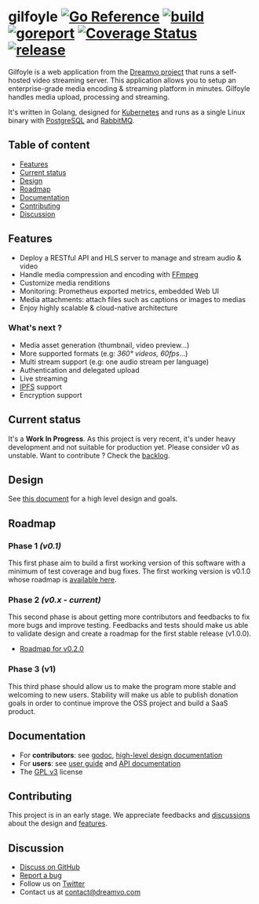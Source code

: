 # gilfoyle [![Go Reference](https://pkg.go.dev/badge/github.com/dreamvo/gilfoyle.svg)](https://pkg.go.dev/github.com/dreamvo/gilfoyle) [![build](https://img.shields.io/endpoint.svg?url=https://actions-badge.atrox.dev/dreamvo/gilfoyle/badge?ref=master)](https://github.com/dreamvo/gilfoyle/actions) [![goreport](https://goreportcard.com/badge/github.com/dreamvo/gilfoyle)](https://goreportcard.com/report/github.com/dreamvo/gilfoyle) [![Coverage Status](https://coveralls.io/repos/github/dreamvo/gilfoyle/badge.svg?branch=master)](https://coveralls.io/github/dreamvo/gilfoyle?branch=master) [![release](https://img.shields.io/github/release/dreamvo/gilfoyle.svg)](https://github.com/dreamvo/gilfoyle/releases)

Gilfoyle is a web application from the [Dreamvo project](https://dreamvo.com) that runs a self-hosted video streaming server. This application allows you to setup an enterprise-grade media encoding & streaming platform in minutes. Gilfoyle handles media upload, processing and streaming.

It's written in Golang, designed for [Kubernetes](http://kubernetes.io/) and runs as a single Linux binary with [PostgreSQL](https://www.postgresql.org/) and [RabbitMQ](https://www.rabbitmq.com/).

## Table of content

- [Features](#features)
- [Current status](#current-status)
- [Design](#design)
- [Roadmap](#roadmap)
- [Documentation](#documentation)
- [Contributing](#contributing)
- [Discussion](#discussion)

## Features

- Deploy a RESTful API and HLS server to manage and stream audio & video
- Handle media compression and encoding with [FFmpeg](https://ffmpeg.org/)
- Customize media renditions
- Monitoring: Prometheus exported metrics, embedded Web UI
- Media attachments: attach files such as captions or images to medias
- Enjoy highly scalable & cloud-native architecture

### What's next ?

- Media asset generation (thumbnail, video preview...)
- More supported formats (e.g: *360° videos, 60fps*...)
- Multi stream support (e.g: one audio stream per language)
- Authentication and delegated upload
- Live streaming
- [IPFS](https://ipfs.io/) support
- Encryption support

## Current status

It's a **Work In Progress**. As this project is very recent, it's under heavy development and not suitable for production yet. Please consider v0 as unstable. Want to contribute ? Check the [backlog](https://github.com/dreamvo/gilfoyle/projects/1).

## Design

See [this document](DESIGN.md) for a high level design and goals.

## Roadmap

### Phase 1 *(v0.1)*

This first phase aim to build a first working version of this software with a minimum of test coverage and bug fixes. The first working version is v0.1.0 whose roadmap is [available here](https://github.com/dreamvo/gilfoyle/issues/40).

### Phase 2 *(v0.x - current)*

This second phase is about getting more contributors and feedbacks to fix more bugs and improve testing. Feedbacks and tests should make us able to validate design and create a roadmap for the first stable release (v1.0.0).

- [Roadmap for v0.2.0](https://github.com/dreamvo/gilfoyle/issues/101)

### Phase 3 (v1)

This third phase should allow us to make the program more stable and welcoming to new users. Stability will make us able to publish donation goals in order to continue improve the OSS project and build a SaaS product.

## Documentation

- For **contributors**: see [godoc](https://pkg.go.dev/github.com/dreamvo/gilfoyle), [high-level design documentation](DESIGN.md)
- For **users**: see [user guide](https://gilfoyle.dreamvo.com/) and [API documentation](https://petstore.swagger.io/?url=https://raw.githubusercontent.com/dreamvo/gilfoyle/master/api/docs/swagger.json)
- The [GPL v3](LICENSE) license

## Contributing

This project is in an early stage. We appreciate feedbacks and [discussions](#discussion) about the design and [features](#features).

## Discussion

- [Discuss on GitHub](https://github.com/dreamvo/gilfoyle/discussions)
- [Report a bug](https://github.com/dreamvo/gilfoyle/issues/new)
- Follow us on [Twitter](https://twitter.com/dreamvoapp)
- Contact us at [contact@dreamvo.com](mailto:contact@dreamvo.com)
